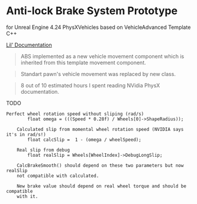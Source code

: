 # Anti-lock Brake System Prototype
for Unreal Engine 4.24 PhysXVehicles
based on VehicleAdvanced Template C++

[Lil' Documentation](https://github.com/sarah-ghost/AbsProject/blob/master/AbsDoc.docx?raw=true)

> ABS implemented as a new vehicle movement component which is inherited from this template movement component. 

> Standart pawn's vehicle movement was replaced by new class.

> 8 out of 10 estimated hours I spent reading NVidia PhysX documentation.


TODO

    Perfect wheel rotation speed without sliping (rad/s)
			float omega = (((Speed * 0.28f) / Wheels[0]->ShapeRadius));

		Calculated slip from momental wheel rotation speed (NVIDIA says it's in rad/s!)
			float calcSlip =  1 - (omega / wheelSpeed);

		Real slip from debug
			float realSlip = Wheels[WheelIndex]->DebugLongSlip;	
	    
		CalcBrakeSmooth() should depend on these two parameters but now realSlip 
		not compatible with calculated.

		New brake value should depend on real wheel torque and should be compatible
		with it.
